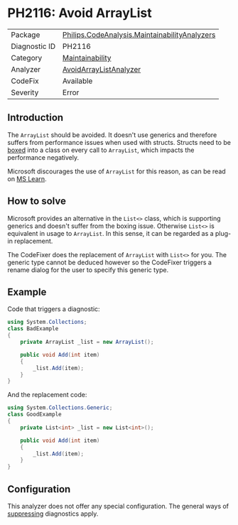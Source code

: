 # PH2116: Avoid ArrayList

|  |  |
|--|--|
| Package | [Philips.CodeAnalysis.MaintainabilityAnalyzers](https://www.nuget.org/packages/Philips.CodeAnalysis.MaintainabilityAnalyzers) |
| Diagnostic ID | PH2116 |
| Category  | [Maintainability](../Maintainability.md) |
| Analyzer | [AvoidArrayListAnalyzer](https://github.com/philips-software/roslyn-analyzers/blob/master/Philips.CodeAnalysis.MaintainabilityAnalyzers/Maintainability/AvoidArrayListAnalyzer.cs)
| CodeFix  | Available |
| Severity | Error |

## Introduction

The `ArrayList` should be avoided. It doesn't use generics and therefore suffers from performance issues when used with structs. Structs need to be [boxed](https://learn.microsoft.com/en-us/dotnet/csharp/programming-guide/types/boxing-and-unboxing) into a class on every call to `ArrayList`, which impacts the performance negatively.

Microsoft discourages the use of `ArrayList` for this reason, as can be read on [MS Learn](https://learn.microsoft.com/en-us/dotnet/api/system.collections.arraylist?view=net-7.0#remarks).

## How to solve

Microsoft provides an alternative in the `List<>` class, which is supporting generics and doesn't suffer from the boxing issue. Otherwise `List<>` is equivalent in usage to `ArrayList`. In this sense, it can be regarded as a plug-in replacement.

The CodeFixer does the replacement of `ArrayList` with `List<>` for you. The generic type cannot be deduced however so the CodeFixer triggers a rename dialog for the user to specify this generic type.

## Example

Code that triggers a diagnostic:
``` cs
using System.Collections;
class BadExample 
{
    private ArrayList _list = new ArrayList();

    public void Add(int item) 
    {
        _list.Add(item);
    }
}

```

And the replacement code:
``` cs
using System.Collections.Generic;
class GoodExample 
{
    private List<int> _list = new List<int>();

    public void Add(int item) 
    {
        _list.Add(item);
    }
}

```

## Configuration

This analyzer does not offer any special configuration. The general ways of [suppressing](https://learn.microsoft.com/en-us/dotnet/fundamentals/code-analysis/suppress-warnings) diagnostics apply.